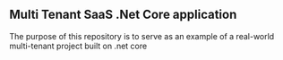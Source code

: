 ## Multi Tenant SaaS .Net Core application

The purpose of this repository is to serve as an example of a real-world multi-tenant project built on .net core
